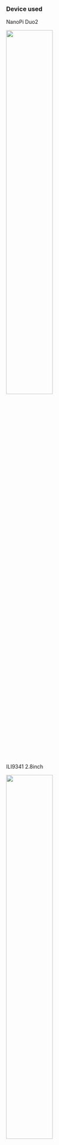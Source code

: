 ### Device used

NanoPi Duo2

<img src="https://github.com/MartinRGB/MCU-SBC-Note/assets/7036706/4d6785a5-ae0b-494f-b28e-52c1ce881601" width="50%" height="50%">

ILI9341 2.8inch

<img src="https://github.com/MartinRGB/MCU-SBC-Note/assets/7036706/776e45ab-69f3-47a6-9524-78d0858cffa0" width="50%" height="50%">

### hardware connection

<img src="https://github.com/MartinRGB/MCU-SBC-Note/assets/7036706/259be656-7c8b-4967-8846-c0865fe931bc" width="50%" height="50%">

from [this](https://www.youtube.com/watch?v=tqfh4gD0zCw) youtube video

### for armbian:

- `sudo armbian-add-overlay ili9341.dts`
- change `/boot/armbianEnv.txt`

<img src="https://github.com/MartinRGB/MCU-SBC-Note/assets/7036706/444418e4-7ef9-4d35-8a30-44f95d4b7d93" width="50%" height="50%">
